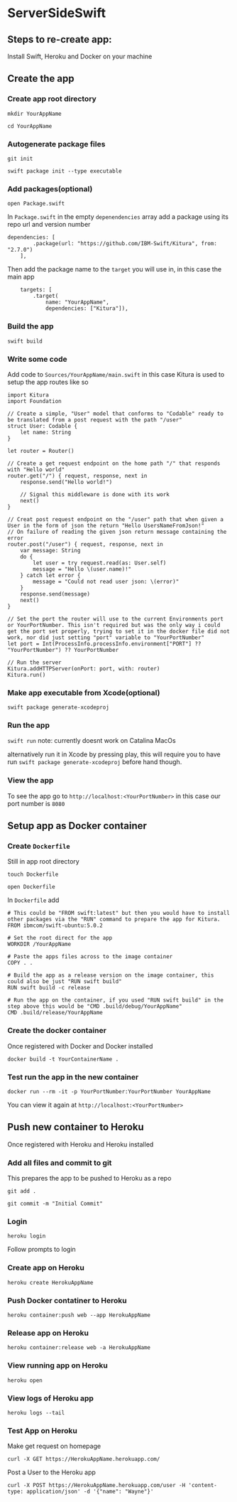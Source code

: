 # ServerSideSwift

## Steps to re-create app: 

Install Swift, Heroku and Docker on your machine

## Create the app

### Create app root directory
`mkdir YourAppName`

`cd YourAppName`

### Autogenerate package files
`git init`

`swift package init --type executable`

### Add packages(optional)
`open Package.swift`

In `Package.swift` in the empty `depenendencies` array add a package using its repo url and version number

```
dependencies: [
        .package(url: "https://github.com/IBM-Swift/Kitura", from: "2.7.0")
    ],
```

Then add the package name to the `target` you will use in, in this case the main app

```
    targets: [
        .target(
            name: "YourAppName",
            dependencies: ["Kitura"]),
```

### Build the app
`swift build`

### Write some code

Add code to `Sources/YourAppName/main.swift` in this case Kitura is used to setup the app routes like so

```
import Kitura
import Foundation

// Create a simple, "User" model that conforms to "Codable" ready to be translated from a post request with the path "/user"
struct User: Codable {
    let name: String
}

let router = Router()

// Create a get request endpoint on the home path "/" that responds with "Hello world"
router.get("/") { request, response, next in
    response.send("Hello world!")

    // Signal this middleware is done with its work
    next()
}

// Creat post request endpoint on the "/user" path that when given a User in the form of json the return "Hello UsersNameFromJson!"
// On failure of reading the given json return message containing the error 
router.post("/user") { request, response, next in
    var message: String
    do {
        let user = try request.read(as: User.self)
        message = "Hello \(user.name)!"
    } catch let error {
        message = "Could not read user json: \(error)"
    }
    response.send(message)
    next()
}

// Set the port the router will use to the current Environments port or YourPortNumber. This isn't required but was the only way i could get the port set properly, trying to set it in the docker file did not work, nor did just setting "port" variable to "YourPortNumber"
let port = Int(ProcessInfo.processInfo.environment["PORT"] ?? "YourPortNumber") ?? YourPortNumber

// Run the server
Kitura.addHTTPServer(onPort: port, with: router)
Kitura.run()
```

### Make app executable from Xcode(optional)
`swift package generate-xcodeproj`

### Run the app
`swift run` note: currently doesnt work on Catalina MacOs

alternatively run it in Xcode by pressing play, this will require you to have run `swift package generate-xcodeproj` before hand though.

### View the app
To see the app go to `http://localhost:<YourPortNumber>` in this case our port number is `8080`

## Setup app as Docker container

### Create `Dockerfile`
Still in app root directory

`touch Dockerfile`

`open Dockerfile`

In `Dockerfile` add
```
# This could be "FROM swift:latest" but then you would have to install other packages via the "RUN" command to prepare the app for Kitura. 
FROM ibmcom/swift-ubuntu:5.0.2

# Set the root direct for the app
WORKDIR /YourAppName

# Paste the apps files across to the image container
COPY . .

# Build the app as a release version on the image container, this could also be just "RUN swift build"
RUN swift build -c release

# Run the app on the container, if you used "RUN swift build" in the step above this would be "CMD .build/debug/YourAppName"
CMD .build/release/YourAppName
```

### Create the docker container
Once registered with Docker and Docker installed 

`docker build -t YourContainerName .`

### Test run the app in the new container
`docker run --rm -it -p YourPortNumber:YourPortNumber YourAppName`

You can view it again at `http://localhost:<YourPortNumber>` 

## Push new container to Heroku
Once registered with Heroku and Heroku installed

### Add all files and commit to git
This prepares the app to be pushed to Heroku as a repo

`git add .`

`git commit -m "Initial Commit"`

### Login
`heroku login`

Follow prompts to login

### Create app on Heroku
`heroku create HerokuAppName`

### Push Docker contatiner to Heroku
`heroku container:push web --app HerokuAppName`

### Release app on Heroku
`heroku container:release web -a HerokuAppName`

### View running app on Heroku
`heroku open`

### View logs of Heroku app 
`heroku logs --tail`

###  Test App on Heroku
Make get request on homepage

`curl -X GET https://HerokuAppName.herokuapp.com/`

Post a User to the Heroku app

`curl -X POST https://HerokuAppName.herokuapp.com/user -H 'content-type: application/json' -d '{"name": "Wayne"}'`


